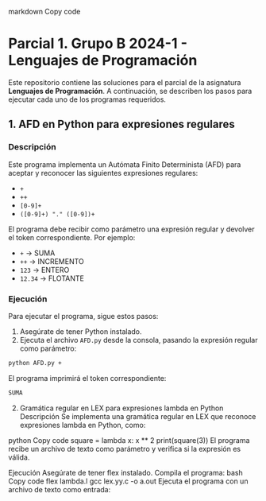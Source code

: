 
markdown
Copy code
# Parcial 1. Grupo B 2024-1 - Lenguajes de Programación

Este repositorio contiene las soluciones para el parcial de la asignatura **Lenguajes de Programación**. A continuación, se describen los pasos para ejecutar cada uno de los programas requeridos.

## 1. AFD en Python para expresiones regulares

### Descripción
Este programa implementa un Autómata Finito Determinista (AFD) para aceptar y reconocer las siguientes expresiones regulares:

- `+`
- `++`
- `[0-9]+`
- `([0-9]+) "." ([0-9])+`

El programa debe recibir como parámetro una expresión regular y devolver el token correspondiente. Por ejemplo:

- `+` → SUMA
- `++` → INCREMENTO
- `123` → ENTERO
- `12.34` → FLOTANTE

### Ejecución
Para ejecutar el programa, sigue estos pasos:

1. Asegúrate de tener Python instalado.
2. Ejecuta el archivo `AFD.py` desde la consola, pasando la expresión regular como parámetro:

```bash
python AFD.py +
```
El programa imprimirá el token correspondiente:

```bash
SUMA
```
2. Gramática regular en LEX para expresiones lambda en Python
Descripción
Se implementa una gramática regular en LEX que reconoce expresiones lambda en Python, como:

python
Copy code
square = lambda x: x ** 2
print(square(3))
El programa recibe un archivo de texto como parámetro y verifica si la expresión es válida.

Ejecución
Asegúrate de tener flex instalado.
Compila el programa:
bash
Copy code
flex lambda.l
gcc lex.yy.c -o a.out
Ejecuta el programa con un archivo de texto como entrada:
